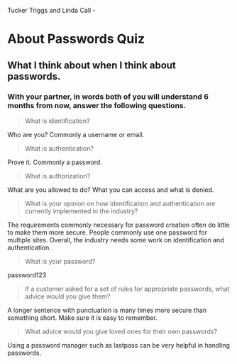 Tucker Triggs and Linda Call - 

# About Passwords Quiz
## What I think about when I think about passwords.

### With your partner, in words both of you will understand 6 months from now, answer the following questions.

> What is identification?

Who are you? Commonly a username or email. 

> What is authentication?

Prove it. Commonly a password. 

> What is authorization?

What are you allowed to do? What you can access and what is denied. 

> What is your opinion on how identification and authentication are currently implemented in the industry?

The requirements commonly necessary for password creation often do little to make them more secure. People commonly use one password for multiple sites. Overall, the industry needs some work on identification and authentication. 

> What is your password?

password123

> If a customer asked for a set of rules for appropriate passwords, what advice would you give them?

A longer sentence with punctuation is many times more secure than something short. Make sure it is easy to remember. 

> What advice would you give loved ones for their own passwords?

Using a password manager such as lastpass can be very helpful in handling passwords. 
